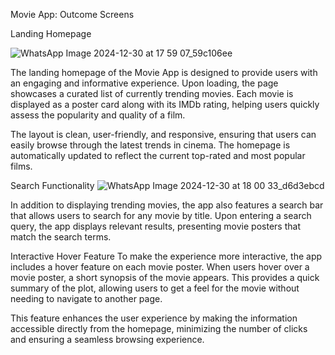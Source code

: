 Movie App: Outcome Screens

Landing Homepage

![WhatsApp Image 2024-12-30 at 17 59 07_59c106ee](https://github.com/user-attachments/assets/eab0b728-9aaa-4b68-b3e0-ede9b924ef82)

The landing homepage of the Movie App is designed to provide users with an engaging and informative experience. Upon loading, the page showcases a curated list of currently trending movies. Each movie is displayed as a poster card along with its IMDb rating, helping users quickly assess the popularity and quality of a film.

The layout is clean, user-friendly, and responsive, ensuring that users can easily browse through the latest trends in cinema. The homepage is automatically updated to reflect the current top-rated and most popular films.

Search Functionality
![WhatsApp Image 2024-12-30 at 18 00 33_d6d3ebcd](https://github.com/user-attachments/assets/073b2f33-df9b-46ad-875d-70ea0a7f5805)

In addition to displaying trending movies, the app also features a search bar that allows users to search for any movie by title. Upon entering a search query, the app displays relevant results, presenting movie posters that match the search terms.

Interactive Hover Feature
To make the experience more interactive, the app includes a hover feature on each movie poster. When users hover over a movie poster, a short synopsis of the movie appears. This provides a quick summary of the plot, allowing users to get a feel for the movie without needing to navigate to another page.

This feature enhances the user experience by making the information accessible directly from the homepage, minimizing the number of clicks and ensuring a seamless browsing experience.
